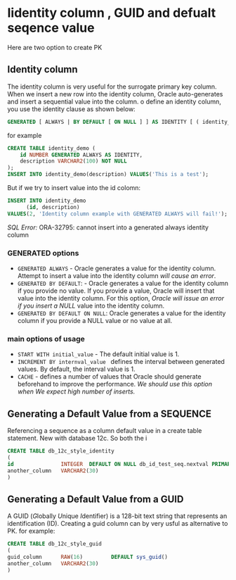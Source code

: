 # Iidentity column , GUID and defualt seqence value
Here are two option to create PK

## Identity column

The identity column is very useful for the surrogate primary key column. 
When we insert a new row into the identity column, Oracle auto-generates and insert a sequential value into the column.
o define an identity column, you use the identity clause as shown below:
```sql
GENERATED [ ALWAYS | BY DEFAULT [ ON NULL ] ] AS IDENTITY [ ( identity_options ) ] 
```
for example 
```sql
CREATE TABLE identity_demo (
    id NUMBER GENERATED ALWAYS AS IDENTITY,
    description VARCHAR2(100) NOT NULL
);
INSERT INTO identity_demo(description) VALUES('This is a test');
```

But if we try to insert value into the id colomn:
```sql
INSERT INTO identity_demo
      (id, description)
VALUES(2, 'Identity column example with GENERATED ALWAYS will fail!');    
```
*SQL Error:* ORA-32795: cannot insert into a generated always identity column

### GENERATED options
* ```GENERATED ALWAYS``` - Oracle generates a value for the identity column. 
                           Attempt to insert a value into the identity column *will cause an error*.
* ```GENERATED BY DEFAULT```: -  Oracle generates a value for the identity column if you provide no value. 
                                 If you provide a value, Oracle will insert that value into the identity column. 
                                 For this option, *Oracle will issue an error if you insert a NULL* value into the identity column.
* ```GENERATED BY DEFAULT ON NULL```: Oracle generates a value for the identity column if you provide a NULL value or no value at all.

### main options of usage
* ```START WITH initial_value``` - The default initial value is 1.
* ```INCREMENT BY internval_value ``` defines the interval between generated values. By default, the interval value is 1.
* ```CACHE``` -  defines a number of values that Oracle should generate beforehand to improve the performance. 
                 *We should use this option when We expect high number of inserts.*
                 
## Generating a Default Value from a SEQUENCE
Referencing a sequence as a column default value in a create table statement. New with database 12c.
So both the i

```sql
CREATE TABLE db_12c_style_identity 
(  
id               INTEGER  DEFAULT ON NULL db_id_test_seq.nextval PRIMARY KEY, 
another_column   VARCHAR2(30) 
)
```

## Generating a Default Value from a GUID
A GUID (*G*lobally *U*nique *I*dentifier) is a 128-bit text string that represents an identification (ID).
Creating a guid column can by very usful as alternative to PK.
for example:
```sql
CREATE TABLE db_12c_style_guid
(  
guid_column      RAW(16)         DEFAULT sys_guid() 
another_column   VARCHAR2(30) 
)
```
